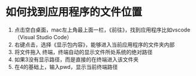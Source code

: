# 如何找到应用程序的文件位置

1. 点击空白桌面，mac左上角最上面一栏，《前往》，找到应用程序比如vscode（Visual Studio Code）
2. 右键点击，选择《显示包内容》，能够进入当前应用程序的文件夹内部
3. 将文件拖入 终端，终端自动的显示文件所处系统的绝对路径
4. 如果3没有显示路径，而是直接的在终端进入该文件夹
5. 在4的基础上，输入pwd，显示当前终端路径